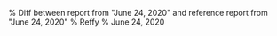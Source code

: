 % Diff between report from "June 24, 2020" and reference report from "June 24, 2020"
% Reffy
% June 24, 2020

